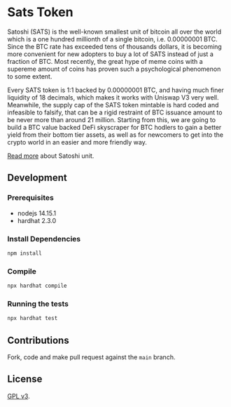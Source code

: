 # Sats Token

Satoshi (SATS) is the well-known smallest unit of bitcoin all over the world which is a one hundred millionth of a single bitcoin, i.e. 0.00000001 BTC. Since the BTC rate has exceeded tens of thousands dollars, it is becoming more convenient for new adopters to buy a lot of SATS instead of just a fraction of BTC. Most recently, the great hype of meme coins with a supereme amount of coins has proven such a psychological phenomenon to some extent.

Every SATS token is 1:1 backed by 0.00000001 BTC, and having much finer liquidity of 18 decimals, which makes it works with Uniswap V3 very well. Meanwhile, the supply cap of the SATS token mintable is hard coded and infeasible to falsify, that can be a rigid restraint of BTC issuance amount to be never more than around 21 million. Starting from this, we are going to build a BTC value backed DeFi skyscraper for BTC hodlers to gain a better yield from their bottom tier assets, as well as for newcomers to get into the crypto world in an easier and more friendly way.

[Read more](https://en.bitcoin.it/wiki/Satoshi_(unit)) about Satoshi unit. 

## Development

### Prerequisites

- nodejs 14.15.1
- hardhat 2.3.0

### Install Dependencies

```bash
npm install
```

### Compile

```bash
npx hardhat compile
```

### Running the tests

```bash
npx hardhat test
```

## Contributions

Fork, code and make pull request against the `main` branch.

## License

[GPL v3](LICENSE).
